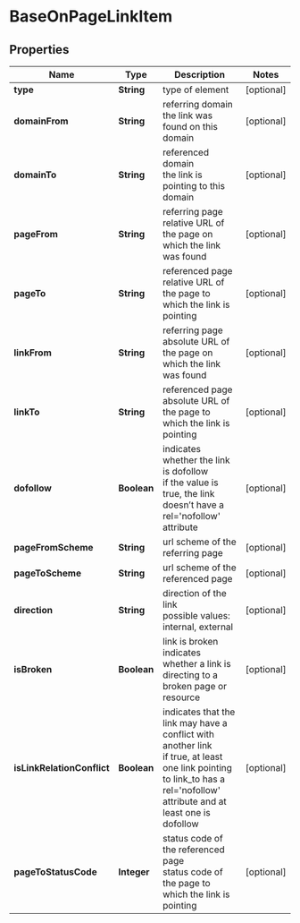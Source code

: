 # BaseOnPageLinkItem


## Properties

| Name | Type | Description | Notes |
|------------ | ------------- | ------------- | -------------|
**type** | **String** | type of element |[optional]|
**domainFrom** | **String** | referring domain<br>the link was found on this domain |[optional]|
**domainTo** | **String** | referenced domain<br>the link is pointing to this domain |[optional]|
**pageFrom** | **String** | referring page<br>relative URL of the page on which the link was found |[optional]|
**pageTo** | **String** | referenced page<br>relative URL of the page to which the link is pointing |[optional]|
**linkFrom** | **String** | referring page<br>absolute URL of the page on which the link was found |[optional]|
**linkTo** | **String** | referenced page<br>absolute URL of the page to which the link is pointing |[optional]|
**dofollow** | **Boolean** | indicates whether the link is dofollow<br>if the value is true, the link doesn’t have a rel='nofollow' attribute |[optional]|
**pageFromScheme** | **String** | url scheme of the referring page |[optional]|
**pageToScheme** | **String** | url scheme of the referenced page |[optional]|
**direction** | **String** | direction of the link<br>possible values: internal, external |[optional]|
**isBroken** | **Boolean** | link is broken<br>indicates whether a link is directing to a broken page or resource |[optional]|
**isLinkRelationConflict** | **Boolean** | indicates that the link may have a conflict with another link<br>if true, at least one link pointing to link_to has a rel='nofollow' attribute and at least one is dofollow |[optional]|
**pageToStatusCode** | **Integer** | status code of the referenced page<br>status code of the page to which the link is pointing |[optional]|